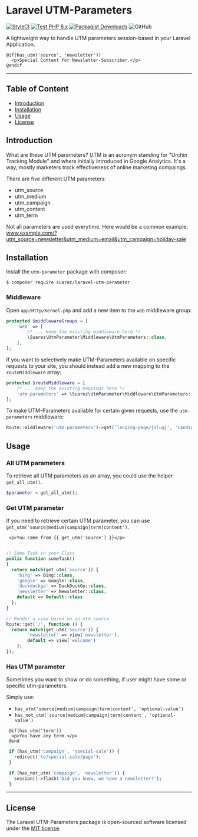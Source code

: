 # Laravel UTM-Parameters

[![StyleCI](https://github.styleci.io/repos/448347178/shield?branch=main)](https://github.styleci.io/repos/448347178?branch=main)
[![Test PHP 8.x](https://github.com/toni-suarez/laravel-utm-parameter/actions/workflows/tests-php8.yml/badge.svg?branch=main)](https://github.com/toni-suarez/laravel-utm-parameter/actions/workflows/tests-php8.yml)
[![Packagist Downloads](https://img.shields.io/packagist/dt/suarez/laravel-utm-parameter)](https://packagist.org/packages/suarez/laravel-utm-parameter)
![GitHub](https://img.shields.io/github/license/toni-suarez/laravel-utm-parameter)


A lightweight way to handle UTM parameters session-based in your Laravel Application.

```blade
@if(has_utm('source', 'newsletter'))
  <p>Special Content for Newsletter-Subscriber.</p>
@endif
```

---

## Table of Content

- [Introduction](#introduction)
- [Installation](#installation)
- [Usage](#usage)
- [License](#license)

## Introduction

What are these UTM parameters? UTM is an acronym standing for "Urchin Tracking Module" and where initially introduced in Google Analytics. It's a way, mostly marketers track effectiveness of online marketing compaings.

There are five different UTM parameters:
- utm_source
- utm_medium
- utm_campaign
- utm_content
- utm_term

Not all parameters are used everytime.
Here would be a common example: www.example.com/?utm_source=newsletter&utm_medium=email&utm_campaign=holiday-sale


## Installation

Install the `utm-parameter` package with composer:

```
$ composer require suarez/laravel-utm-parameter
```

### Middleware

Open `app/Http/Kernel.php` and add a new item to the `web` middleware group:

```php
protected $middlewareGroups = [
    'web' => [
        /* ... keep the existing middleware here */
        \Suarez\UtmParameter\Middleware\UtmParameters::class,
    ],
];
```

If you want to selectively make UTM-Parameters available on specific requests to your site, you should instead add a new mapping to the `routeMiddleware` array:

```php
protected $routeMiddleware = [
    /* ... keep the existing mappings here */
    'utm-parameters' => \Suarez\UtmParameter\Middleware\UtmParameters::class,
];
```

To make UTM-Parameters available for certain given requests, use the `utm-parameters` middleware:

```php
Route::middleware('utm-parameters')->get('langing-page/{slug}', 'LandingPageController@show');
```

## Usage

### All UTM parameters

To retrieve all UTM parameters as an array, you could use the helper `get_all_utm()`.

```php
$parameter = get_all_utm();
```

###  Get UTM parameter

If you need to retrieve certain UTM parameter, you can use `get_utm('source|medium|campaign|term|content')`.

```blade
 <p>You came from {{ get_utm('source') }}</p>
```

```php

// Some Task in your Class
public function someTask()
{
  return match(get_utm('source')) {
    'bing' => Bing::class,
    'google' => Google::class,
    'duckduckgo' => DuckDuckGo::class,
    'newsletter' => Newsletter::class,
    default => Default::class
  };
}

// Render a view based on an utm_source
Route::get('/', function () {
  return match(get_utm('source')) {
        'newsletter' => view('newsletter'),
        default => view('welcome')
    };
});
```

### Has UTM parameter

Sometimes you want to show or do something, if user might have some or specific utm-parameters.

Simply use:
- `has_utm('source|medium|campaign|term|content', 'optional-value')`
- `has_not_utm('source|medium|campaign|term|content', 'optional-value')`

```blade
 @if(has_utm('term'))
  <p>You have any term.</p>
 @end
```

```php
 if (has_utm('campaign', 'special-sale')) {
   redirect('to/special-sale/page');
 }

 if (has_not_utm('campaign', 'newsletter')) {
   session()->flash('Did you know, we have a newsletter?');
 }
```

---

## License

The Laravel UTM-Parameters package is open-sourced software licensed under the [MIT license](https://opensource.org/licenses/MIT).
